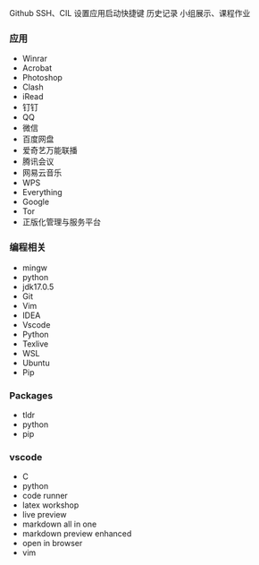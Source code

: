 Github SSH、CIL
设置应用启动快捷键
历史记录
小组展示、课程作业

### 应用
- Winrar
- Acrobat
- Photoshop
- Clash
- iRead
- 钉钉
- QQ
- 微信
- 百度网盘
- 爱奇艺万能联播
- 腾讯会议
- 网易云音乐
- WPS
- Everything
- Google
- Tor
- 正版化管理与服务平台

### 编程相关
- mingw
- python
- jdk17.0.5
- Git
- Vim
- IDEA
- Vscode
- Python
- Texlive
- WSL
- Ubuntu
- Pip

### Packages
- tldr
- python
- pip


### vscode
- C
- python
- code runner
- latex workshop
- live preview
- markdown all in one
- markdown preview enhanced
- open in browser
- vim